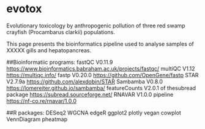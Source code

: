 # evotox
Evolutionary toxicology by anthropogenic pollution of three red swamp crayfish (Procambarus clarkii) populations.


This page presents the bioinformatics pipeline used to analyse samples of XXXXX gills and hepatopancreas.

##Bioinformatiic programs:
fastQC V0.11.9 https://www.bioinformatics.babraham.ac.uk/projects/fastqc/
multiQC V1.12 https://multiqc.info/
fastp V0.20.0 https://github.com/OpenGene/fastp
STAR V2.7.9a https://github.com/alexdobin/STAR
Sambamba V0.8.0 https://lomereiter.github.io/sambamba/
featureCounts V2.0.1 of thesubread package https://subread.sourceforge.net/
RNAVAR V1.0.0 pipeline https://nf-co.re/rnavar/1.0.0

##R packages:
DESeq2
WGCNA
edgeR
ggplot2
plotly
vegan
cowplot
VennDiagram
pheatmap
